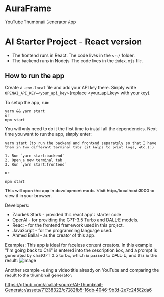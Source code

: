 # AuraFrame
YouTube Thumbnail Generator App

# AI Starter Project - React version

- The frontend runs in React. The code lives in the `src/` folder.
- The backend runs in Nodejs. The code lives in the `index.mjs` file.

## How to run the app

Create a `.env.local` file and add your API key there.
Simply write `OPENAI_API_KEY=<your_api_key>` (replace <your_api_key> with your key).

To setup the app, run:

```
yarn && yarn start
or
npm start
```

You will only need to do it the first time to install all the dependencies.
Next time you want to run the app, simply enter:

```
yarn start (to run the backend and frontend separately so that I have them in two different terminal tabs (it helps to print logs, etc.):)

1. Run `yarn start:backend`
2. Open a new terminal tab
3. Run `yarn start:frontend`

or

npm start
```

This will open the app in development mode. Visit http://localhost:3000 to view it in your browser.

Developers:

* Zaurbek Stark - provided this react app's starter code
* OpenAI - for providing the GPT-3.5 Turbo and DALL-E models.
* React - for the frontend framework used in this project.
* JavaScript - for the programming language used.
* Ahmed Ballal - as the creator of this app.

Examples: This app is ideal for faceless content creators. In this example "I'm going back to Cali" is entered into the description box, and a prompt is generated by chatGPT 3.5 turbo, which is passed to DALL-E, and this is the result:
![image](https://github.com/aballal-source/AI-Thumbnail-Generator/assets/71238322/1220c445-5b46-400c-a700-2f4f750b4ae0)


Another example -using a video title already on YouTube and comparing the result to the thumbnail generator:

https://github.com/aballal-source/AI-Thumbnail-Generator/assets/71238322/c7282fb5-16db-4046-9b3d-2e7c24582da6



